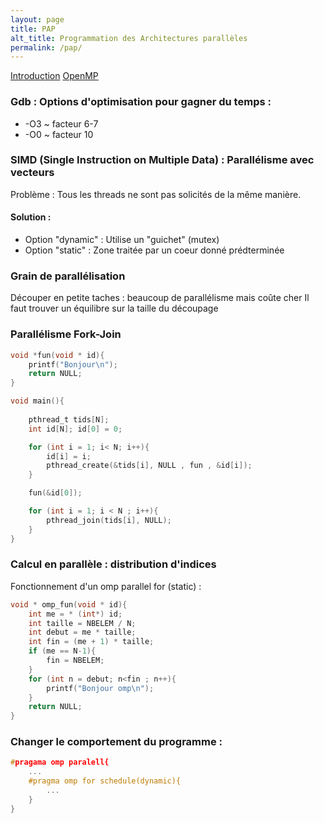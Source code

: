 ```yaml
---
layout: page
title: PAP
alt_title: Programmation des Architectures parallèles
permalink: /pap/
---
```


[Introduction](http://dept-info.labri.fr/ENSEIGNEMENT/pmc/transparents/introduction.pdf)
[OpenMP](http://dept-info.labri.fr/ENSEIGNEMENT/pmc/transparents/openmp.pdf)

 ### Gdb : Options d'optimisation pour gagner du temps :

 - -O3 ~ facteur 6-7
 - -O0 ~ facteur 10

 ### SIMD (Single Instruction on Multiple Data) : Parallélisme avec vecteurs
 
 Problème : Tous les threads ne sont pas solicités de la même manière.
 #### Solution : 
 - Option "dynamic" : Utilise un "guichet" (mutex)
 - Option "static" : Zone traitée par un coeur donné prédterminée

### Grain de parallélisation

Découper en petite taches : beaucoup de parallélisme mais coûte cher
Il faut trouver un équilibre sur la taille du découpage 

### Parallélisme Fork-Join 

```c
void *fun(void * id){
    printf("Bonjour\n");
    return NULL;
}

void main(){
    
    pthread_t tids[N];
    int id[N]; id[0] = 0;

    for (int i = 1; i< N; i++){
        id[i] = i;
        pthread_create(&tids[i], NULL , fun , &id[i]);
    }

    fun(&id[0]);

    for (int i = 1; i < N ; i++){
        pthread_join(tids[i], NULL);
    }
}
```
### Calcul en parallèle : distribution d'indices
Fonctionnement d'un omp parallel for (static) : 
```c
void * omp_fun(void * id){
    int me = * (int*) id;
    int taille = NBELEM / N;
    int debut = me * taille;
    int fin = (me + 1) * taille;
    if (me == N-1){
        fin = NBELEM;
    }
    for (int n = debut; n<fin ; n++){
        printf("Bonjour omp\n");
    }
    return NULL;
}
```

### Changer le comportement du programme :

```c
#pragama omp paralell{
    ...
    #pragma omp for schedule(dynamic){
        ...
    }
}
```